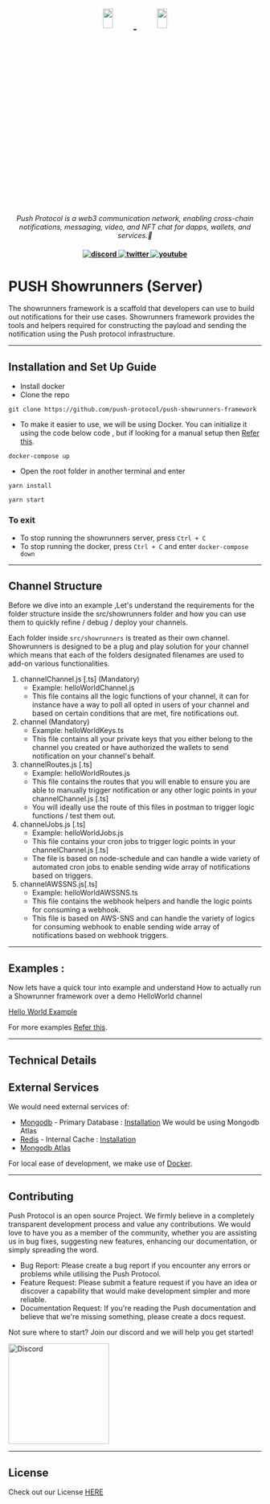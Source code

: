 <h1 align="center">  
    <a href="https://push.org/#gh-light-mode-only">
    <img width='20%' height='10%' src="https://res.cloudinary.com/drdjegqln/image/upload/v1686227557/Push-Logo-Standard-Dark_xap7z5.png">
    </a>
    <a href="https://push.org/#gh-dark-mode-only">
    <img width='20%' height='10%' src="https://res.cloudinary.com/drdjegqln/image/upload/v1686227558/Push-Logo-Standard-White_dlvapc.png">
    </a>
</h1> 
<p align="center">
  <i align="center">Push Protocol is a web3 communication network, enabling cross-chain notifications, messaging, video, and NFT chat for dapps, wallets, and services.🚀</i>
</p>

<h4 align="center">

  <a href="https://discord.gg/pushprotocol">
    <img src="https://img.shields.io/badge/discord-7289da.svg?style=flat-square" alt="discord">
  </a>
  <a href="https://twitter.com/pushprotocol">
    <img src="https://img.shields.io/badge/twitter-18a1d6.svg?style=flat-square" alt="twitter">
  </a>
  <a href="https://www.youtube.com/@pushprotocol">
    <img src="https://img.shields.io/badge/youtube-d95652.svg?style=flat-square&" alt="youtube">
  </a>
</h4>


# PUSH Showrunners (Server)

The showrunners framework is a scaffold that developers can use to build out notifications for their use cases. Showrunners framework provides the tools and helpers required for constructing the payload and sending the notification using the Push protocol infrastructure. 

---

## Installation and Set Up Guide

- Install docker 
- Clone the repo
``` 
git clone https://github.com/push-protocol/push-showrunners-framework
```
- To make it easier to use, we will be using Docker. You can initialize it using the code below code , but if looking for a manual setup then [Refer this](#external-services).
```
docker-compose up
```
- Open the root folder in another terminal and enter
```
yarn install
```
```
yarn start
```

### To exit 
- To stop running the showrunners server, press ```Ctrl + C```
- To stop running the docker, press ```Ctrl + C``` and enter
```docker-compose down```

---
## Channel Structure 
Before we dive into an example ,Let's understand the requirements for the folder structure inside the src/showrunners folder and how you can use them to quickly refine / debug / deploy your channels.

Each folder inside ```src/showrunners``` is treated as their own channel. Showrunners is designed to be a plug and play solution for your channel which means that each of the folders designated filenames are used to add-on various functionalities.

1. channelChannel.js [.ts] (Mandatory)
    - Example: helloWorldChannel.js
    - This file contains all the logic functions of your channel, it can for instance have a way to poll all opted in users of your channel and based on certain conditions that are met, fire notifications out.
1. channel (Mandatory)
    - Example: helloWorldKeys.ts
    - This file contains all your private keys that you either belong to the channel you created or have authorized the wallets to send notification on your channel's behalf.
1. channelRoutes.js [.ts]
    - Example: helloWorldRoutes.js
    - This file contains the routes that you will enable to ensure you are able to manually trigger notification or any other logic points in your channelChannel.js [.ts]
    - You will ideally use the route of this files in postman to trigger logic functions / test them out. 
1. channelJobs.js [.ts]
    - Example: helloWorldJobs.js
    - This file contains your cron jobs to trigger logic points in your channelChannel.js [.ts]
    - The file is based on node-schedule and can handle a wide variety of automated cron jobs to enable sending wide array of notifications based on triggers.
1. channelAWSSNS.js[.ts]
    - Example: helloWorldAWSSNS.ts
    - This file contains the webhook helpers and handle the logic points for consuming a webhook.
    - This file is based on AWS-SNS and can handle the variety of logics for consuming webhook to enable sending wide array of notifications based on webhook triggers.

---

## Examples :

Now lets have a quick tour into example and understand How to actually run a Showrunner framework over a demo HelloWorld channel

[Hello World Example](https://docs.push.org/developers/developer-tooling/showrunners-framework/hello-world-channel)

For more examples [Refer this](https://github.com/push-protocol/push-showrunners-framework/tree/main/src/sample_showrunners).

---

## Technical Details

<!-- Following definitions are used in the rest of the spec to refer to a particular category or service.
| Term | Description
| ------------- | ------------- |
| Showrunners | Showrunners are Channels on PUSH protocol notification protocol that are created and maintained by us | -->

<!-- ### Tech Specs

The Showrunners run on node.js server and are modularized on the ideas and architecture of [Bulletproof NodeJS](https://github.com/santiq/bulletproof-nodejs), the essential features in the architeture are as follows:

- **config** defines all the necessary configuration
- **Jobs** is used to handle waking up different channels for various purpose. Very useful in sending notifications from channel at a specific interval
- **dbListener** can be used to listen to and trigger functions on DB changes, we have left the interpretation and an example over there for whoever wants to use them
- **showrunners** are the actual channels and contain logic which is required for them to construct notification according to their use cases
- **middlewares and routes** will probably not be active on your production server but are given to test the channel in development mode. for example: triggering functions using postman or similar service and seeing the response
- **database** the architecture has been changed from MongoDB to mysql to show how easy it is to have either of the database if required

### Credits

- [Bulletproof NodeJS](https://github.com/santiq/bulletproof-nodejs) -->

## External Services

We would need external services of:

- [Mongodb](https://www.mongodb.com/) - Primary Database : [Installation](https://docs.mongodb.com/manual/installation/) We would be using Mongodb Atlas
- [Redis](https://www.mongodb.com/) - Internal Cache : [Installation](https://redis.io/topics/quickstart)
- [Mongodb Atlas](https://www.mongodb.com/cloud/atlas)

For local ease of development, we make use of [Docker](https://docs.docker.com/get-docker/).

---

## Contributing

Push Protocol is an open source Project. We firmly believe in a completely transparent development process and value any contributions. We would love to have you as a member of the community, whether you are assisting us in bug fixes, suggesting new features, enhancing our documentation, or simply spreading the word. 

- Bug Report: Please create a bug report if you encounter any errors or problems while utilising the Push Protocol.
- Feature Request: Please submit a feature request if you have an idea or discover a capability that would make development simpler and more reliable.
- Documentation Request: If you're reading the Push documentation and believe that we're missing something, please create a docs request.

Not sure where to start? Join our discord and we will help you get started!


<a href="https://discord.gg/pushprotocol" title="Join Our Community"><img src="https://www.freepnglogos.com/uploads/discord-logo-png/playerunknown-battlegrounds-bgparty-15.png" width="200" alt="Discord" /></a>

---

## License
Check out our License <a href='https://github.com/push-protocol/push-showrunners-framework/blob/main/license-v1.md'>HERE </a>

